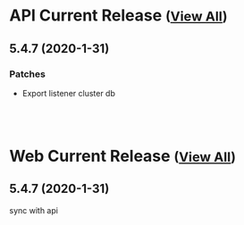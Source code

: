 
# API Current Release <small>([View All](/API.md))</small>
## 5.4.7 (2020-1-31)
### Patches 

- Export listener cluster db

<br><br>
# Web Current Release <small>([View All](/Web.md))</small>
## 5.4.7 (2020-1-31)
sync with api

  